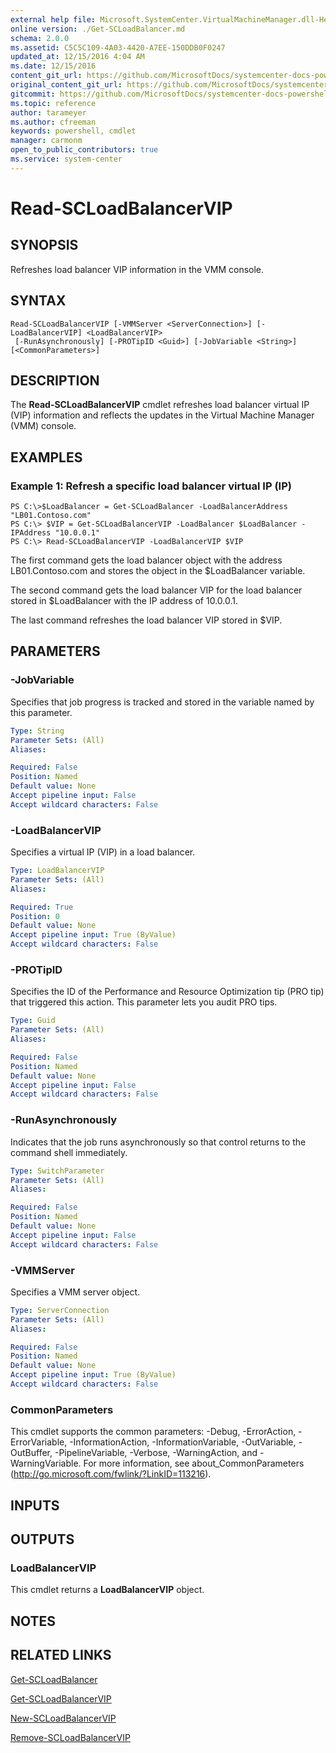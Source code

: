 ```yaml
---
external help file: Microsoft.SystemCenter.VirtualMachineManager.dll-Help.xml
online version: ./Get-SCLoadBalancer.md
schema: 2.0.0
ms.assetid: C5C5C109-4A03-4420-A7EE-150DDB0F0247
updated_at: 12/15/2016 4:04 AM
ms.date: 12/15/2016
content_git_url: https://github.com/MicrosoftDocs/systemcenter-docs-powershell/blob/master/systemcenter-cmdlets/SystemCenter2016/VirtualMachineManager/vlatest/Read-SCLoadBalancerVIP.md
original_content_git_url: https://github.com/MicrosoftDocs/systemcenter-docs-powershell/blob/master/systemcenter-cmdlets/SystemCenter2016/VirtualMachineManager/vlatest/Read-SCLoadBalancerVIP.md
gitcommit: https://github.com/MicrosoftDocs/systemcenter-docs-powershell/blob/7df4508c7b907a214e6a8eca76037b06065ef078/systemcenter-cmdlets/SystemCenter2016/VirtualMachineManager/vlatest/Read-SCLoadBalancerVIP.md
ms.topic: reference
author: tarameyer
ms.author: cfreeman
keywords: powershell, cmdlet
manager: carmonm
open_to_public_contributors: true
ms.service: system-center
---
```


# Read-SCLoadBalancerVIP

## SYNOPSIS
Refreshes load balancer VIP information in the VMM console.

## SYNTAX

```
Read-SCLoadBalancerVIP [-VMMServer <ServerConnection>] [-LoadBalancerVIP] <LoadBalancerVIP>
 [-RunAsynchronously] [-PROTipID <Guid>] [-JobVariable <String>] [<CommonParameters>]
```

## DESCRIPTION
The **Read-SCLoadBalancerVIP** cmdlet refreshes load balancer virtual IP (VIP) information and reflects the updates in the Virtual Machine Manager (VMM) console.

## EXAMPLES

### Example 1: Refresh a specific load balancer virtual IP (IP)
```
PS C:\>$LoadBalancer = Get-SCLoadBalancer -LoadBalancerAddress "LB01.Contoso.com" 
PS C:\> $VIP = Get-SCLoadBalancerVIP -LoadBalancer $LoadBalancer -IPAddress "10.0.0.1" 
PS C:\> Read-SCLoadBalancerVIP -LoadBalancerVIP $VIP
```

The first command gets the load balancer object with the address LB01.Contoso.com and stores the object in the $LoadBalancer variable.

The second command gets the load balancer VIP for the load balancer stored in $LoadBalancer with the IP address of 10.0.0.1.

The last command refreshes the load balancer VIP stored in $VIP.

## PARAMETERS

### -JobVariable
Specifies that job progress is tracked and stored in the variable named by this parameter.

```yaml
Type: String
Parameter Sets: (All)
Aliases: 

Required: False
Position: Named
Default value: None
Accept pipeline input: False
Accept wildcard characters: False
```

### -LoadBalancerVIP
Specifies a virtual IP (VIP) in a load balancer.

```yaml
Type: LoadBalancerVIP
Parameter Sets: (All)
Aliases: 

Required: True
Position: 0
Default value: None
Accept pipeline input: True (ByValue)
Accept wildcard characters: False
```

### -PROTipID
Specifies the ID of the Performance and Resource Optimization tip (PRO tip) that triggered this action.
This parameter lets you audit PRO tips.

```yaml
Type: Guid
Parameter Sets: (All)
Aliases: 

Required: False
Position: Named
Default value: None
Accept pipeline input: False
Accept wildcard characters: False
```

### -RunAsynchronously
Indicates that the job runs asynchronously so that control returns to the command shell immediately.

```yaml
Type: SwitchParameter
Parameter Sets: (All)
Aliases: 

Required: False
Position: Named
Default value: None
Accept pipeline input: False
Accept wildcard characters: False
```

### -VMMServer
Specifies a VMM server object.

```yaml
Type: ServerConnection
Parameter Sets: (All)
Aliases: 

Required: False
Position: Named
Default value: None
Accept pipeline input: True (ByValue)
Accept wildcard characters: False
```

### CommonParameters
This cmdlet supports the common parameters: -Debug, -ErrorAction, -ErrorVariable, -InformationAction, -InformationVariable, -OutVariable, -OutBuffer, -PipelineVariable, -Verbose, -WarningAction, and -WarningVariable. For more information, see about_CommonParameters (http://go.microsoft.com/fwlink/?LinkID=113216).

## INPUTS

## OUTPUTS

### LoadBalancerVIP
This cmdlet returns a **LoadBalancerVIP** object.

## NOTES

## RELATED LINKS

[Get-SCLoadBalancer](xref:SystemCenter2016/VirtualMachineManager/vlatest/Get-SCLoadBalancer.md)

[Get-SCLoadBalancerVIP](xref:SystemCenter2016/VirtualMachineManager/vlatest/Get-SCLoadBalancerVIP.md)

[New-SCLoadBalancerVIP](xref:SystemCenter2016/VirtualMachineManager/vlatest/New-SCLoadBalancerVIP.md)

[Remove-SCLoadBalancerVIP](xref:SystemCenter2016/VirtualMachineManager/vlatest/Remove-SCLoadBalancerVIP.md)

